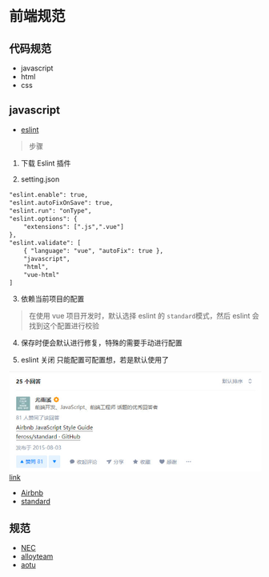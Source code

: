 # 前端规范

## 代码规范

- javascript
- html
- css

## javascript

- [eslint](https://cn.eslint.org/docs/rules/)

> 步骤

1. 下载 Eslint 插件

2. setting.json

```
"eslint.enable": true,
"eslint.autoFixOnSave": true,
"eslint.run": "onType",
"eslint.options": {
    "extensions": [".js",".vue"]
},
"eslint.validate": [
    { "language": "vue", "autoFix": true },
    "javascript",
    "html",
    "vue-html"
]
```

3. 依赖当前项目的配置

> 在使用 vue 项目开发时，默认选择 eslint 的 `standard`模式，然后 eslint 会找到这个配置进行校验

4. 保存时便会默认进行修复，特殊的需要手动进行配置

5. eslint 关闭
   只能配置可配置想，若是默认使用了

![尤雨溪](./../images/standard/yyx.jpg)
[link](https://www.zhihu.com/question/19738255)

- [Airbnb](http://airbnb.io/javascript/)
- [standard](https://standardjs.com/readme-zhcn.html)

## 规范

- [NEC](http://nec.netease.com/)
- [alloyteam](http://alloyteam.github.io/CodeGuide/)
- [aotu](https://guide.aotu.io/docs/)
